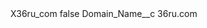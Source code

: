 <?xml version="1.0" encoding="UTF-8"?>
<CustomMetadata xmlns="http://soap.sforce.com/2006/04/metadata" xmlns:xsi="http://www.w3.org/2001/XMLSchema-instance" xmlns:xsd="http://www.w3.org/2001/XMLSchema">
    <label>X36ru_com</label>
    <protected>false</protected>
    <values>
        <field>Domain_Name__c</field>
        <value xsi:type="xsd:string">36ru.com</value>
    </values>
</CustomMetadata>
